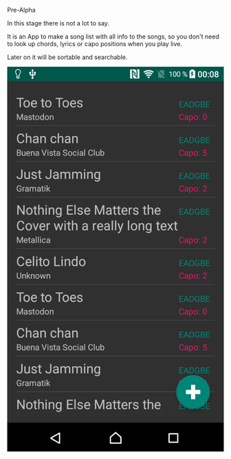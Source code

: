 Pre-Alpha

In this stage there is not a lot to say.

It is an App to make a song list with all info to the songs, so you don't need
to look up chords, lyrics or capo positions when you play live.

Later on it will be sortable and searchable.

![alt text](https://raw.githubusercontent.com/BillPepper/MusicalBrainCrutch/master/Screenshot.png)
